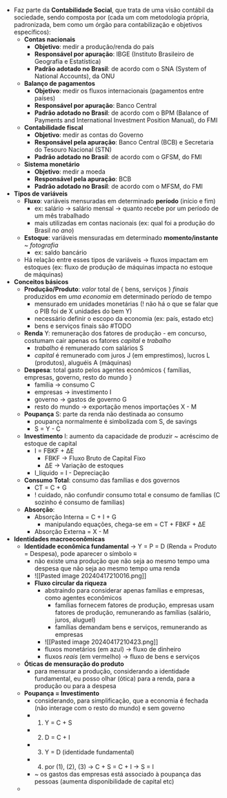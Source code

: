 * Faz parte da **Contabilidade Social**, que trata de uma visão contábil da sociedade, sendo composta por (cada um com metodologia própria, padronizada, bem como um órgão para contabilização e objetivos específicos):
	* **Contas nacionais**
		* **Objetivo**: medir a produção/renda do país
		* **Responsável por apuração**: IBGE (Instituto Brasileiro de Geografia e Estatística)
		* **Padrão adotado no Brasil**: de acordo com o SNA (System of National Accounts), da ONU
	* **Balanço de pagamentos**
		* **Objetivo**: medir os fluxos internacionais (pagamentos entre países)
		* **Responsável por apuração**: Banco Central
		* **Padrão adotado no Brasil**: de acordo com o BPM (Balance of Payments and International Investment Position Manual), do FMI
	* **Contabilidade fiscal**
		* **Objetivo**: medir as contas do Governo
		* **Responsável pela apuração**: Banco Central (BCB) e Secretaria do Tesouro Nacional (STN)
		* **Padrão adotado no Brasil**: de acordo com o GFSM, do FMI
	* **Sistema monetário**
		* **Objetivo**: medir a moeda
		* **Responsável pela apuração**: BCB
		* **Padrão adotado no Brasil**: de acordo com o MFSM, do FMI
* **Tipos de variáveis**
	* **Fluxo**: variáveis mensuradas em determinado **período** (início e fim)
		* ex: salário -> salário mensal -> quanto recebe por um período de um mês trabalhado
		* mais utilizadas em contas nacionais (ex: qual foi a produção do Brasil *no ano*)
	* **Estoque**: variáveis mensuradas em determinado **momento/instante** ~ *fotografia*
		* ex: saldo bancário
	* Há relação entre esses tipos de variáveis -> fluxos impactam em estoques (ex: fluxo de produção de máquinas impacta no estoque de máquinas)
* **Conceitos básicos**
	* **Produção/Produto**: *valor* total de { bens, serviços } *finais* produzidos em *uma economia* em determinado período de tempo
		* mensurado em unidades monetárias (! não há o que se falar que o PIB foi de X unidades do bem Y)
		* necessário definir o escopo da economia (ex: país, estado etc)
		* bens e serviços finais são #TODO 
	* **Renda** Y: remuneração dos fatores de produção - em concurso, costumam cair apenas os fatores *capital* e *trabalho*
		* *trabalho* é remunerado com salários S
		* *capital* é remunerado com juros J (em emprestimos), lucros L (produtos), aluguéis A (máquinas)
	* **Despesa**: total gasto pelos agentes econômicos { famílias, empresas, governo, resto do mundo }
		* família -> consumo C
		* empresas -> investimento I
		* governo -> gastos de governo G
		* resto do mundo -> exportação menos importações X - M
	* **Poupança** S: parte da renda não destinada ao consumo
		* poupança normalmente é simbolizada com S, de savings
		* S = Y - C
	* **Investimento** I: aumento da capacidade de produzir ~ acréscimo de estoque de capital
		* I = FBKF + ∆E
			* FBKF -> Fluxo Bruto de Capital Fixo
			* ∆E -> Variação de estoques
		* I_líquido = I - Depreciação
	* **Consumo Total**: consumo das famílias e dos governos
		* CT = C + G
		* ! cuidado, não confundir consumo total e consumo de famílias (C sozinho é consumo de famílias)
	* **Absorção**:
		* Absorção Interna = C + I + G
			* manipulando equações, chega-se em = CT + FBKF + ∆E
		* Absorção Externa = X - M
* **Identidades macroeconômicas**
	* **Identidade econômica fundamental** -> Y = P = D (Renda = Produto = Despesa), pode aparecer o símbolo ≡
		* não existe uma produção que não seja ao mesmo tempo uma despesa que não seja ao mesmo tempo uma renda
		* ![[Pasted image 20240417210016.png]]
		* **Fluxo circular da riqueza**
			* abstraindo para considerar apenas famílias e empresas, como agentes econômicos
				* famílias fornecem fatores de produção, empresas usam fatores de produção, remunerando as famílias (salário, juros, aluguel)
				* famílias demandam bens e serviços, remunerando as empresas
			* ![[Pasted image 20240417210423.png]]
			* fluxos monetários (em azul) -> fluxo de dinheiro
			* fluxos *reais* (em vermelho) -> fluxo de bens e serviços
	* **Óticas de mensuração do produto**
		* para mensurar a produção, considerando a identidade fundamental, eu posso olhar (ótica) para a renda, para a produção ou para a despesa
	* **Poupança = Investimento**
		* considerando, para simplificação, que a economia é fechada (não interage com o resto do mundo) e sem governo
		* 1) Y = C + S
		* 2) D = C + I
		* 3) Y = D (identidade fundamental)
		* 4) por (1), (2), (3) -> C + S = C + I -> S = I
		* ~ os gastos das empresas está associado à poupança das pessoas (aumenta disponibilidade de capital etc)
	* 
	  